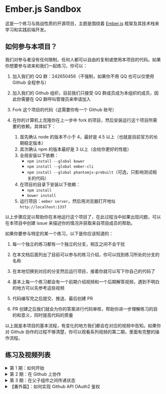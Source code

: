 # Ember.js Sandbox

这是一个练习与挑战性质的开源项目，主题是围绕着 [Ember.js](http://emberjs.com/) 框架及其技术栈来学习和实践前端开发。

## 如何参与本项目？

我们对参与者没有任何限制，任何人都可以自由的复制或使用本项目的代码。如果你想要参与进来和我们一起练习，你可以：

1. 加入我们的 QQ 群：242650456（不强制，如果你不用 QQ 也可以仅使用 Github 全程参与）

1. 加入我们的 Github 组织，目前我们只接受 QQ 群成员成为本组织的成员，因此你需要在 QQ 群呼叫管理员来申请加入

1. Fork 这个项目的代码（这需要你有一个 Github 账号）

1. 在你的计算机上克隆你在上一步中 fork 的项目，然后安装运行这个项目所需要的依赖。具体如下：

    1. 首先确认 node 的版本不小于 4，最好是 4.5 以上（也就是目前官方的长期稳定版本）
    1. 其次确认 npm 的版本最好是 3 以上（会给你更好的性能）
    1. 全局安装以下依赖：
        - `npm install --global bower`
        - `npm install --global ember-cli`
        - `npm install --global phantomjs-prebuilt`（可选，只影响测试相关的代码）
    1. 在项目的目录下安装以下依赖：
        - `npm install`
        - `bower install`
    1. 运行项目：`ember server`，然后用浏览器打开地址 `http://localhost:1337`

以上步骤应足以帮助你在本地运行这个项目了，在此过程当中如果出现问题，可以在本项目中创建 issue 来描述你的情况并获取来自项目成员的帮助。

如果你要参与特定的某一个练习，以下是你应该知道的：

1. 每一个独立的练习都有一个独立的分支，相互之间不会干扰

1. 在本文档后面列出了目前可以参与的练习介绍，你可以找到练习所处的分支的名称

1. 在本地切换到对应的分支然后运行项目，接着你就可以写下你自己的代码了

1. 基本上每一个练习都会有一个前期介绍视频和一个后期解答视频，遇到不明白的地方可以先参考这些视频

1. 代码编写完之后提交、推送、最后创建 PR

1. PR 创建之后我们就会为你的答案进行代码审核，帮助你进一步理解练习的目的和意义，同时提高代码的质量

以上就是本项目的基本流程，有变化的地方我们都会在对应的视频中告知。如果你对 Github 协作的过程不够清楚，你可以观看系列视频的第二期，里面有完整的操作流程。

## 练习及视频列表

<details>
    <summary>第 1 期：如何开始</summary>

- 练习：无
- 视频：[Youtube](https://www.youtube.com/watch?v=GRVVYxJ0eqg) | [哔哩哔哩](http://www.bilibili.com/video/av6451274)
</details>

<details>
    <summary>第 2 期：在 Github 上协作</summary>

- 练习：无
- 视频：[Youtube](https://www.youtube.com/watch?v=Z6N1HyhEPKo) | [哔哩哔哩](http://www.bilibili.com/video/av6452647)
</details>

<details>
    <summary>第 3 期：在父子组件之间传递状态</summary>

- 练习：
    - 题目：[分支 003-begin](https://github.com/very-geek/ember-sandbox/tree/003/begin)
    - 答案：[分支 003-final](https://github.com/very-geek/ember-sandbox/tree/003/final)
- 视频：
    - 介绍：[Youtube](https://www.youtube.com/watch?v=AISmLOsWcfY) | [哔哩哔哩](http://www.bilibili.com/video/av6454526)
    - 总结：[Youtube]() | [哔哩哔哩]()
</details>

<details>
    <summary>【番外篇】：如何实现 Github API OAuth2 鉴权</summary>

- 练习：无
- 视频：[Youtube](https://www.youtube.com/watch?v=doglVsRI2-w) | [哔哩哔哩](http://www.bilibili.com/video/av6478153)
</details>

